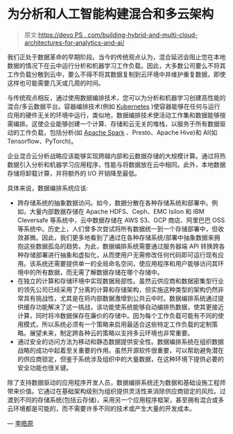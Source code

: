 # 为分析和人工智能构建混合和多云架构

> 原文:[https://devo PS . com/building-hybrid-and-multi-cloud-architectures-for-analytics-and-ai/](https://devops.com/building-hybrid-and-multi-cloud-architectures-for-analytics-and-ai/)

我们正处于数据革命的早期阶段。当今的传统观点认为，混合延迟会阻止您在本地数据的情况下在云中运行分析和机器学习工作负载。因此，大多数公司要么不将其工作负载分散到云中，要么不得不将其数据复制到云环境中并维护重复数据，即使这样也可能需要几天或几周的时间。

与传统观点相反，通过使用数据编排技术，您可以为分析和机器学习创建高性能的混合/多云数据平台。容器编排技术(例如 [Kubernetes](https://devops.com/kubernetes-adoption-are-you-game-for-it/) )使容器能够在任何与运行应用的硬件无关的环境中运行，类似地，数据编排技术使活动工作集和数据能够按需编排。这使企业能够创建一个计算、存储和云无关的堆栈，以服务于所有数据驱动的工作负载，包括分析(如 [Apache Spark](https://spark.apache.org/) 、Presto、Apache Hive)和 AI(如 Tensorflow、PyTorch)。

企业混合云分析战略应该能够实现跨越内部和云数据存储的大规模计算。通过将热数据引入分析和机器学习应用程序，性能与将数据放在云中相同。此外，本地数据存储将卸载计算，并将额外的 I/O 开销降至最低。

具体来说，数据编排系统应该:

*   跨存储系统的抽象数据访问。如今，数据分散在各种存储系统和部署中。例如，大量内部数据存储在 Apache HDFS、Ceph、EMC Isilon 和 IBM Cleversafe 等系统中，云中数据存储在 AWS S3、GCP 商店、阿里巴巴 OSS 等系统中。历史上，人们曾多次尝试将所有数据统一到一个存储部署中，但收效甚微。因此，我们更多地看到了通过在各种存储系统/部署中抽象数据来拥抱这些数据孤岛的趋势。为此，数据编排系统需要通过服务器端 API 转换跨各种存储部署进行抽象和虚拟化，从而使用户无需修改任何代码即可运行现有应用。该系统还需要提供单一的全局命名空间，使应用程序和用户能够访问其环境中的所有数据，而无需了解数据存储在哪个存储中。
*   在独立的计算和存储环境中实现数据局部性。虽然云供应商和数据密集型行业的领先公司已经采用了分离的计算和存储架构，但实施这种类型的架构仍然非常具有挑战性，尤其是在将内部数据激增到公共云中时。数据编排系统通过提供缓存功能解决了这一挑战，该功能使系统能够自动编排热数据，使其更接近计算，同时将冷数据保存在廉价的存储中。因为每个工作负载可能有不同的使用模式，所以系统必须有一个策略来启用最适合这些特定工作负载的定制策略。展望未来，制定跨各种云的策略以支持多云环境也非常重要。
*   通过安全的访问方法为移动和静态数据提供安全性。数据编排系统在组织数据战略的成功中起着至关重要的作用。虽然开源软件很重要，可以帮助避免潜在的供应商锁定，但鉴于系统涉及组织中的大量数据，在这种环境下提供必要的安全功能也很关键。

除了支持数据驱动的应用程序开发人员，数据编排系统还为数据和基础设施工程师带来价值。它通过在基础架构级别为组织提供灵活性来消除供应商锁定的风险。过渡到不同的存储系统(包括云存储)，采用另一个应用程序框架，甚至拥有混合或多云环境都是可能的，而不需要许多不同的技术或产生大量的开发成本。

— [李皓原](https://devops.com/author/haoyuan-li/)